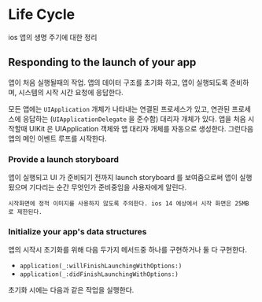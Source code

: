 # Life Cycle
ios 앱의 생명 주기에 대한 정리

## Responding to the launch of your app 
앱이 처음 실행될때의 작업. 앱의 데이터 구조를 초기화 하고, 앱이 실행되도록 준비하며, 시스템의 시작 시간 요청에 응답한다. 

모든 앱에는 `UIApplication` 개체가 나타내는 연결된 프로세스가 있고, 연관된 프로세스에 응답하는 (`UIApplicationDelegate`  을 준수함) 대리자 개체가 있다. 
앱을 처음 시작할때 UIKit 은 UIApplication 객체와 앱 대리자 개체를 자동으로 생성한다. 그런다음 앱의 메인 이벤트 루프를 시작한다. 

### Provide a launch storyboard 
앱이 실행되고 UI 가 준비되기 전까지 launch storyboard 를 보여줌으로써 앱이 실행됬으며 기다리는 순간 무엇인가 준비중임을 사용자에게 알린다.

```
시작화면에 정적 이미지를 사용하지 않도록 주의한다. ios 14 에상에서 시작 화면은 25MB 로 제한된다.
```

### Initialize your app's data structures
앱의 시작시 초기화를 위해 다음 두가지 메서드중 하나를 구현하거나 둘 다 구현한다. 

- `application(_:willFinishLaunchingWithOptions:)`
- `application(_:didFinishLaunchingWithOptions:)`

초기화 시에는 다음과 같은 작업을 실행한다.





